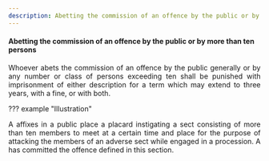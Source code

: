 ```yaml
---
description: Abetting the commission of an offence by the public or by more than ten persons
---
```


#### Abetting the commission of an offence by the public or by more than ten persons
<div style="text-align: justify">

Whoever abets the commission of an offence by the public generally or by any number or class of persons exceeding ten shall be punished with imprisonment of either description for a term which may extend to three years, with a fine, or with both.

</div>

??? example "Illustration"
    <div style="text-align: justify"> A affixes in a public place a placard instigating a sect consisting of more than ten members to meet at a certain time and place for the purpose of attacking the members of an adverse sect while engaged in a procession. A has committed the offence defined in this section.
